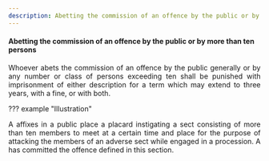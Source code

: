 ```yaml
---
description: Abetting the commission of an offence by the public or by more than ten persons
---
```


#### Abetting the commission of an offence by the public or by more than ten persons
<div style="text-align: justify">

Whoever abets the commission of an offence by the public generally or by any number or class of persons exceeding ten shall be punished with imprisonment of either description for a term which may extend to three years, with a fine, or with both.

</div>

??? example "Illustration"
    <div style="text-align: justify"> A affixes in a public place a placard instigating a sect consisting of more than ten members to meet at a certain time and place for the purpose of attacking the members of an adverse sect while engaged in a procession. A has committed the offence defined in this section.
